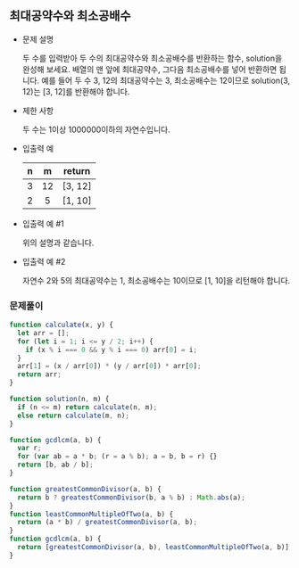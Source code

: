 ## 최대공약수와 최소공배수

- 문제 설명

  두 수를 입력받아 두 수의 최대공약수와 최소공배수를 반환하는 함수, solution을 완성해 보세요. 배열의 맨 앞에 최대공약수, 그다음 최소공배수를 넣어 반환하면 됩니다. 예를 들어 두 수 3, 12의 최대공약수는 3, 최소공배수는 12이므로 solution(3, 12)는 [3, 12]를 반환해야 합니다.

- 제한 사항

  두 수는 1이상 1000000이하의 자연수입니다.

- 입출력 예

  |  n  |  m  | return  |
  | :-: | :-: | :-----: |
  |  3  | 12  | [3, 12] |
  |  2  |  5  | [1, 10] |

- 입출력 예 #1

  위의 설명과 같습니다.

- 입출력 예 #2

  자연수 2와 5의 최대공약수는 1, 최소공배수는 10이므로 [1, 10]을 리턴해야 합니다.

### 문제풀이

```jsx
function calculate(x, y) {
  let arr = [];
  for (let i = 1; i <= y / 2; i++) {
    if (x % i === 0 && y % i === 0) arr[0] = i;
  }
  arr[1] = (x / arr[0]) * (y / arr[0]) * arr[0];
  return arr;
}

function solution(n, m) {
  if (n <= m) return calculate(n, m);
  else return calculate(m, n);
}
```

```jsx
function gcdlcm(a, b) {
  var r;
  for (var ab = a * b; (r = a % b); a = b, b = r) {}
  return [b, ab / b];
}
```

```jsx
function greatestCommonDivisor(a, b) {
  return b ? greatestCommonDivisor(b, a % b) : Math.abs(a);
}
function leastCommonMultipleOfTwo(a, b) {
  return (a * b) / greatestCommonDivisor(a, b);
}
function gcdlcm(a, b) {
  return [greatestCommonDivisor(a, b), leastCommonMultipleOfTwo(a, b)];
}
```
